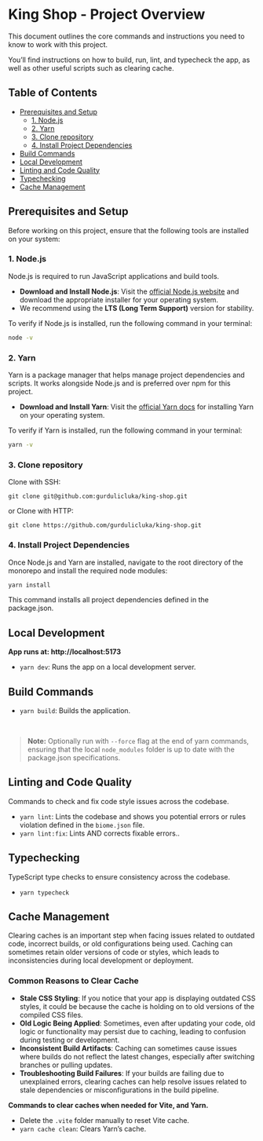 # King Shop - Project Overview

This document outlines the core commands and instructions you need to know to work with this project.
<br/>

You’ll find instructions on how to build, run, lint, and typecheck the app, as well as other useful scripts such as clearing cache.

## Table of Contents

  - [Prerequisites and Setup](#prerequisites-and-setup)
    - [1. Node.js](#1-nodejs)
    - [2. Yarn](#2-yarn)
    - [3. Clone repository](#3-clone-repository)
    - [4. Install Project Dependencies](#4-install-project-dependencies)
  - [Build Commands](#build-commands)
  - [Local Development](#local-development)
  - [Linting and Code Quality](#linting-and-code-quality)
  - [Typechecking](#typechecking)
  - [Cache Management](#cache-management)

## Prerequisites and Setup

Before working on this project, ensure that the following tools are installed on your system:

### 1. Node.js

Node.js is required to run JavaScript applications and build tools.

- **Download and Install Node.js**: Visit the [official Node.js website](https://nodejs.org/) and download the appropriate installer for your operating system.
- We recommend using the **LTS (Long Term Support)** version for stability.

To verify if Node.js is installed, run the following command in your terminal:

```bash
node -v
```

### 2. Yarn

Yarn is a package manager that helps manage project dependencies and scripts. It works alongside Node.js and is preferred over npm for this project.

- **Download and Install Yarn**: Visit the [official Yarn docs](https://classic.yarnpkg.com/en/) for installing Yarn on your operating system.

To verify if Yarn is installed, run the following command in your terminal:

```bash
yarn -v
```

### 3. Clone repository

Clone with SSH:

```
git clone git@github.com:gurdulicluka/king-shop.git
```

or Clone with HTTP:

```
git clone https://github.com/gurdulicluka/king-shop.git
```

### 4. Install Project Dependencies

Once Node.js and Yarn are installed, navigate to the root directory of the monorepo and install the required node modules:

```bash
yarn install
```

This command installs all project dependencies defined in the package.json.


## Local Development

**App runs at: http://localhost:5173**

- `yarn dev`: Runs the  app on a local development server.

## Build Commands

- `yarn build`: Builds the application.

<br/>

> **Note:**
> Optionally run with `--force` flag at the end of yarn commands, ensuring that the local `node_modules` folder is up to date with the package.json specifications.


## Linting and Code Quality

Commands to check and fix code style issues across the codebase.

  - `yarn lint`: Lints the codebase and shows you potential errors or rules violation defined in the `biome.json` file.
  - `yarn lint:fix`: Lints AND corrects fixable errors..

## Typechecking

TypeScript type checks to ensure consistency across the codebase.

- `yarn typecheck`

## Cache Management

Clearing caches is an important step when facing issues related to outdated code, incorrect builds, or old configurations being used. Caching can sometimes retain older versions of code or styles, which leads to inconsistencies during local development or deployment.

### Common Reasons to Clear Cache

- **Stale CSS Styling**: If you notice that your app is displaying outdated CSS styles, it could be because the cache is holding on to old versions of the compiled CSS files.
- **Old Logic Being Applied**: Sometimes, even after updating your code, old logic or functionality may persist due to caching, leading to confusion during testing or development.
- **Inconsistent Build Artifacts**: Caching can sometimes cause issues where builds do not reflect the latest changes, especially after switching branches or pulling updates.
- **Troubleshooting Build Failures**: If your builds are failing due to unexplained errors, clearing caches can help resolve issues related to stale dependencies or misconfigurations in the build pipeline.

**Commands to clear caches when needed for Vite, and Yarn.**

- Delete the `.vite` folder manually to reset Vite cache.
- `yarn cache clean`: Clears Yarn’s cache.
